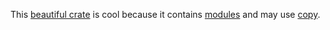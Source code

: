 <!-- cargo-rdme start -->

This [beautiful crate](https://mydocs.rs/system_test/latest/system_test/) is cool because it contains [modules](https://mydocs.rs/system_test/latest/system_test/amodule/) and may use
[copy](https://doc.rust-lang.org/stable/std/fs/fn.copy.html).

<!-- cargo-rdme end -->
